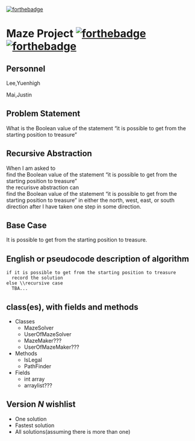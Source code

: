 [![forthebadge](https://forthebadge.com/images/badges/check-it-out.svg)](https://forthebadge.com)
# Maze Project [![forthebadge](https://forthebadge.com/images/badges/made-with-java.svg)](https://forthebadge.com) [![forthebadge](https://forthebadge.com/images/badges/contains-cat-gifs.svg)](https://forthebadge.com)
## Personnel

Lee,Yuenhigh

Mai,Justin

## Problem Statement

What is the Boolean value of the statement “it is possible to get from the starting position to treasure”

## Recursive Abstraction 

When I am asked to  
find the Boolean value of the statement “it is possible to get from the starting position to treasure”  
the recurisve abstraction can  
find the Boolean value of the statement “it is possible to get from the starting position to treasure” in either the north, west, east, or south direction after I have taken one step in some direction.

## Base Case

It is possible to get from the starting position to treasure.

## English or pseudocode description of algorithm
```
if it is possible to get from the starting position to treasure
  record the solution
else \\recursive case
  TBA...
```
## class(es), with fields and methods

* Classes
  * MazeSolver
  * UserOfMazeSolver
  * MazeMaker???
  * UserOfMazeMaker???
* Methods
  * IsLegal
  * PathFinder
* Fields
  * int array
  * arraylist???

## Version *N* wishlist
* One solution
* Fastest solution
* All solutions(assuming there is more than one)
